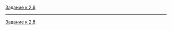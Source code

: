 [Задание к 2.6](https://docs.google.com/spreadsheets/d/1yFIDk65ZuV90HIj-MKzjq4L-B_0idpMc/edit?usp=sharing&ouid=104538581939927364570&rtpof=true&sd=true)


---


[Задание к 2.8](https://docs.google.com/spreadsheets/d/1wCV7-XnVodIiDGV8WVFsNZd1QW4Ow-CO/)